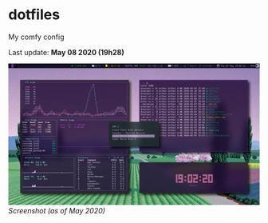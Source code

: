 # dotfiles
My comfy config

Last update: **May 08 2020 (19h28)**

![screenshot](https://github.com/arthurmassanes/dotfiles/blob/master/screenshots/sakura.png)
_Screenshot (as of May 2020)_
